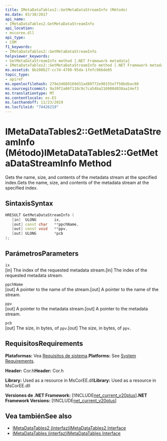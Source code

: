```yaml
---
title: IMetaDataTables2::GetMetaDataStreamInfo (Método)
ms.date: 03/30/2017
api_name:
- IMetaDataTables2.GetMetaDataStreamInfo
api_location:
- mscoree.dll
api_type:
- COM
f1_keywords:
- IMetaDataTables2::GetMetaDataStreamInfo
helpviewer_keywords:
- GetMetaDataStreamInfo method [.NET Framework metadata]
- IMetaDataTables2::GetMetaDataStreamInfo method [.NET Framework metadata]
ms.assetid: 8b280627-cc74-4789-95da-1fefc966de05
topic_type:
- apiref
ms.openlocfilehash: 279e34689169d31ad89772e90155e7f50bdbac08
ms.sourcegitcommit: 9a39f2a06f110c9c7ca54ba216900d038aa14ef3
ms.translationtype: MT
ms.contentlocale: es-ES
ms.lasthandoff: 11/23/2019
ms.locfileid: "74426219"
---
```

# <a name="imetadatatables2getmetadatastreaminfo-method"></a><span data-ttu-id="cad9a-102">IMetaDataTables2::GetMetaDataStreamInfo (Método)</span><span class="sxs-lookup"><span data-stu-id="cad9a-102">IMetaDataTables2::GetMetaDataStreamInfo Method</span></span>
<span data-ttu-id="cad9a-103">Gets the name, size, and contents of the metadata stream at the specified index.</span><span class="sxs-lookup"><span data-stu-id="cad9a-103">Gets the name, size, and contents of the metadata stream at the specified index.</span></span>  
  
## <a name="syntax"></a><span data-ttu-id="cad9a-104">Sintaxis</span><span class="sxs-lookup"><span data-stu-id="cad9a-104">Syntax</span></span>  
  
```cpp  
HRESULT GetMetaDataStreamInfo (  
   [in]  ULONG        ix,  
   [out] const char   **ppchName,  
   [out] const void   **ppv,  
   [out] ULONG        *pcb  
);  
```  
  
## <a name="parameters"></a><span data-ttu-id="cad9a-105">Parámetros</span><span class="sxs-lookup"><span data-stu-id="cad9a-105">Parameters</span></span>  
 `ix`  
 <span data-ttu-id="cad9a-106">[in] The index of the requested metadata stream.</span><span class="sxs-lookup"><span data-stu-id="cad9a-106">[in] The index of the requested metadata stream.</span></span>  
  
 `ppchName`  
 <span data-ttu-id="cad9a-107">[out] A pointer to the name of the stream.</span><span class="sxs-lookup"><span data-stu-id="cad9a-107">[out] A pointer to the name of the stream.</span></span>  
  
 `ppv`  
 <span data-ttu-id="cad9a-108">[out] A pointer to the metadata stream.</span><span class="sxs-lookup"><span data-stu-id="cad9a-108">[out] A pointer to the metadata stream.</span></span>  
  
 `pcb`  
 <span data-ttu-id="cad9a-109">[out] The size, in bytes, of `ppv`.</span><span class="sxs-lookup"><span data-stu-id="cad9a-109">[out] The size, in bytes, of `ppv`.</span></span>  
  
## <a name="requirements"></a><span data-ttu-id="cad9a-110">Requisitos</span><span class="sxs-lookup"><span data-stu-id="cad9a-110">Requirements</span></span>  
 <span data-ttu-id="cad9a-111">**Plataformas:** Vea [Requisitos de sistema](../../../../docs/framework/get-started/system-requirements.md).</span><span class="sxs-lookup"><span data-stu-id="cad9a-111">**Platforms:** See [System Requirements](../../../../docs/framework/get-started/system-requirements.md).</span></span>  
  
 <span data-ttu-id="cad9a-112">**Header:** Cor.h</span><span class="sxs-lookup"><span data-stu-id="cad9a-112">**Header:** Cor.h</span></span>  
  
 <span data-ttu-id="cad9a-113">**Library:** Used as a resource in MsCorEE.dll</span><span class="sxs-lookup"><span data-stu-id="cad9a-113">**Library:** Used as a resource in MsCorEE.dll</span></span>  
  
 <span data-ttu-id="cad9a-114">**Versiones de .NET Framework:** [!INCLUDE[net_current_v20plus](../../../../includes/net-current-v20plus-md.md)]</span><span class="sxs-lookup"><span data-stu-id="cad9a-114">**.NET Framework Versions:** [!INCLUDE[net_current_v20plus](../../../../includes/net-current-v20plus-md.md)]</span></span>  
  
## <a name="see-also"></a><span data-ttu-id="cad9a-115">Vea también</span><span class="sxs-lookup"><span data-stu-id="cad9a-115">See also</span></span>

- [<span data-ttu-id="cad9a-116">IMetaDataTables2 (interfaz)</span><span class="sxs-lookup"><span data-stu-id="cad9a-116">IMetaDataTables2 Interface</span></span>](../../../../docs/framework/unmanaged-api/metadata/imetadatatables2-interface.md)
- [<span data-ttu-id="cad9a-117">IMetaDataTables (interfaz)</span><span class="sxs-lookup"><span data-stu-id="cad9a-117">IMetaDataTables Interface</span></span>](../../../../docs/framework/unmanaged-api/metadata/imetadatatables-interface.md)
